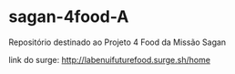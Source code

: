 # sagan-4food-A

Repositório destinado ao Projeto 4 Food da Missão Sagan


 link do surge: http://labenuifuturefood.surge.sh/home
